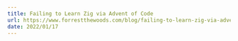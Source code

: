 ```yaml
---
title: Failing to Learn Zig via Advent of Code
url: https://www.forrestthewoods.com/blog/failing-to-learn-zig-via-advent-of-code/
date: 2022/01/17
---
```

